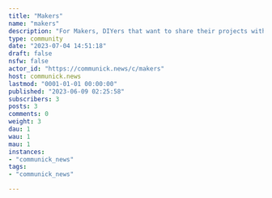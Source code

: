 ```yaml
---
title: "Makers" 
name: "makers"
description: "For Makers, DIYers that want to share their projects with the world."
type: community
date: "2023-07-04 14:51:18"
draft: false
nsfw: false
actor_id: "https://communick.news/c/makers"
host: communick.news
lastmod: "0001-01-01 00:00:00"
published: "2023-06-09 02:25:58"
subscribers: 3
posts: 3
comments: 0
weight: 3
dau: 1
wau: 1
mau: 1
instances:
- "communick_news"
tags: 
- "communick_news"

---
```

